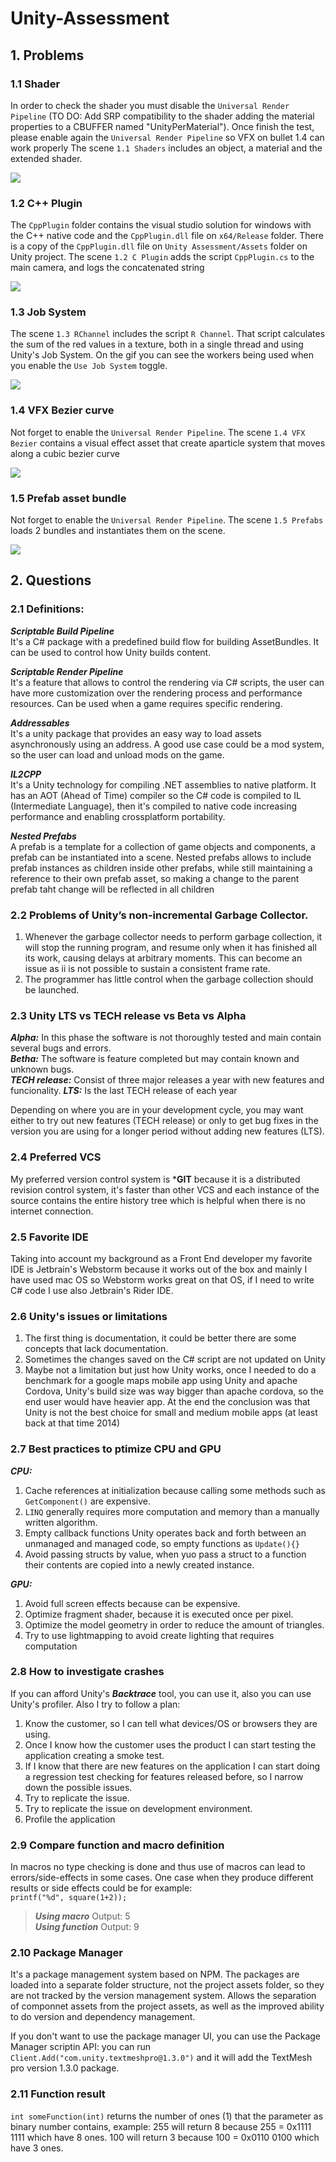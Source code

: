 # Unity-Assessment

## 1. Problems

### 1.1 Shader

In order to check the shader you must disable the `Universal Render Pipeline` (TO DO: Add SRP compatibility to the shader adding the material properties to a CBUFFER named "UnityPerMaterial").
Once finish the test, please enable again the `Universal Render Pipeline` so VFX on bullet 1.4 can work properly
The scene `1.1 Shaders` includes an object, a material and the extended shader. 
    
![](Shader.gif)

### 1.2 C++ Plugin

The `CppPlugin` folder contains the visual studio solution for windows with the C++ native code and the `CppPlugin.dll` file on `x64/Release` folder.
There is a copy of the `CppPlugin.dll` file on `Unity Assessment/Assets` folder on Unity project.
The scene `1.2 C Plugin` adds the script `CppPlugin.cs` to the main camera, and logs the concatenated string
    
![](CppPlugin.gif)

### 1.3 Job System

The scene `1.3 RChannel` includes the script `R Channel`. That script calculates the sum of the red values in a texture, both in a single thread and using Unity's Job System.
On the gif you can see the workers being used when you enable the `Use Job System` toggle.
    
![](JobSystem.gif)


### 1.4 VFX Bezier curve

Not forget to enable the `Universal Render Pipeline`. The scene `1.4 VFX Bezier` contains a visual effect asset that create aparticle system that moves along a cubic bezier curve
    
![](VFXBezier.gif)

### 1.5 Prefab asset bundle

Not forget to enable the `Universal Render Pipeline`. The scene `1.5 Prefabs` loads 2 bundles and instantiates them on the scene.
    
![](Prefabs.gif)


## 2. Questions

### 2.1 Definitions:

***Scriptable Build Pipeline***     
It's a C# package with a predefined build flow for building AssetBundles. It can be used to control how Unity builds content. 

***Scriptable Render Pipeline***   
It's a feature that allows to control the rendering via C# scripts, the user can have more customization over the rendering process and performance resources. Can be used when a game requires specific rendering.

***Addressables***   
It's a unity package that provides an easy way to load assets asynchronously using an address. A good use case could be a mod system, so the user can load and unload mods on the game.

***IL2CPP***   
It's a Unity technology for compiling .NET assemblies to native platform. It has an AOT (Ahead of Time) compiler so the C# code is compiled to IL (Intermediate Language), then it's compiled to native code increasing performance and enabling crossplatform portability.

***Nested Prefabs***   
A prefab is a template for a collection of game objects and components, a prefab can be instantiated into a scene. Nested prefabs allows to include prefab instances as children inside other prefabs, while still maintaining a reference to their own prefab asset, so making a change to the parent prefab taht change will be reflected in all children

### 2.2 Problems of Unity’s non-incremental Garbage Collector.   
1. Whenever the garbage collector needs to perform garbage collection, it will stop the running program, and resume only when it has finished all its work, causing delays at arbitrary moments. This can become an issue as ii is not possible to sustain a consistent frame rate.
2. The programmer has little control when the garbage collection should be launched.

### 2.3 Unity LTS vs TECH release vs Beta vs Alpha
***Alpha:*** In this phase the software is not thoroughly tested and main contain several bugs and errors.   
***Betha:*** The software is feature completed but may contain known and unknown bugs.   
***TECH release:*** Consist of three major releases a year with new features and funcionality.
***LTS:*** Is the last TECH release of each year   

Depending on where you are in your development cycle, you may want either to try out new features (TECH release) or only to get bug fixes in the version you are using for a longer period without adding new features (LTS).

### 2.4 Preferred VCS
My preferred version control system is ***GIT** because it is a distributed revision control system, it's faster than other VCS and each instance of the source contains the entire history tree  which is helpful when there is no internet connection.    

### 2.5 Favorite IDE
Taking into account my background as a Front End developer my favorite IDE is Jetbrain's Webstorm because it works out of the box and mainly I have used mac OS so Webstorm works great on that OS, if I need to write C# code I use also Jetbrain's Rider IDE.

### 2.6 Unity's issues or limitations
1. The first thing is documentation, it could be better there are some concepts that lack documentation.
2. Sometimes the changes saved on the C# script are not updated on Unity
3. Maybe not a limitation but just how Unity works, once I needed to do a benchmark for a google maps mobile app using Unity and apache Cordova, Unity's build size was way bigger than apache cordova, so the end user would have heavier app. At the end the conclusion was that Unity is not the best choice for small and medium mobile apps (at least back at that time 2014)

### 2.7 Best practices to ptimize CPU and GPU
***CPU:***   
1. Cache references at initialization because calling some methods such as `GetComponent()` are expensive.
2.  `LINQ` generally requires more computation and memory than a manually written algorithm.
3.  Empty callback functions Unity operates back and forth between an unmanaged and managed code, so empty functions as `Update(){}`
4.  Avoid passing structs by value, when yuo pass a struct to a function their contents are copied into a newly created instance.  

***GPU:***    
1. Avoid full screen effects because can be expensive.
2. Optimize fragment shader, because it is executed once per pixel.
3. Optimize the model geometry in order to reduce the amount of triangles.
4. Try to use lightmapping to avoid create lighting that requires computation

### 2.8 How to investigate crashes ###
If you can afford Unity's ***Backtrace*** tool, you can use it, also you can use Unity's profiler.
Also I try to follow a plan:
1. Know the customer, so I can tell what devices/OS or browsers they are using.
2. Once I know how the customer uses the product I can start testing the application creating a smoke test.
3. If I know that there are new features on the application I can start doing a regression test checking for features released before, so I narrow down the possible issues.
4. Try to replicate the issue.
5. Try to replicate the issue on development environment.
6. Profile the application

### 2.9 Compare function and macro definition ###
In macros no type checking is done and thus use of macros can lead to errors/side-effects in some cases. One case when they produce different results or side effects could be for example:    
    `printf("%d", square(1+2));`
> ***Using macro*** Output: 5     
> ***Using function*** Output: 9

### 2.10 Package Manager ###
It's a package management system based on NPM. The packages are loaded into a separate folder structure, not the project assets folder, so they are not tracked by the version management system. Allows the separation of componnet assets from the project assets, as well as the improved ability to do version and dependency management.

If you don't want to use the package manager UI, you can use the Package Manager scriptin API: you can run `Client.Add("com.unity.textmeshpro@1.3.0")` and it will add the TextMesh pro version 1.3.0 package.

### 2.11 Function result ###
`int someFunction(int)` returns the number of ones (1) that the parameter as binary number contains, example: 255 will return 8 because 255 = 0x1111 1111 which have 8 ones. 100 will return 3 because 100 = 0x0110 0100 which have 3 ones.   

